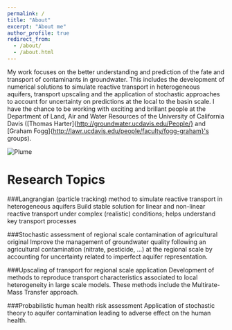 ```yaml
---
permalink: /
title: "About"
excerpt: "About me"
author_profile: true
redirect_from:
  - /about/
  - /about.html
---
```


My work focuses on the better understanding and prediction of the fate and transport of contaminants in groundwater. This includes the development of numerical solutions to simulate reactive transport in heterogeneous aquifers, transport upscaling and the application of stochastic approaches to account for uncertainty on predictions at the local to the basin scale. I have the chance to be working with exciting and brillant people at the Department of Land, Air and Water Resources of the University of California Davis ([Thomas Harter]{http://groundwater.ucdavis.edu/People/} and [Graham Fogg]{http://lawr.ucdavis.edu/people/faculty/fogg-graham}'s groups).

<img src="images/plume animation_2.gif" alt="Plume">

Research Topics
======
###Langrangian (particle tracking) method to simulate reactive transport in heterogeneous aquifers
Build stable solution for linear and non-linear reactive transport under complex (realistic) conditions; helps understand key transport processes

###Stochastic assessment of regional scale contamination of agricultural original
Improve the management of groundwater quality following an agricultural contamination (nitrate, pesticide, ...) at the regional scale by accounting for uncertainty related to imperfect aquifer representation.

###Upscaling of transport for regional scale application
Development of methods to reproduce transport characteristics associated to local heterogeneity in large scale models. These methods include the Multirate-Mass Transfer approach.

###Probabilistic human health risk assessment
Application of stochastic theory to aquifer contamination leading to adverse effect on the human health. 
